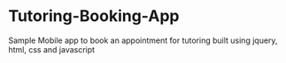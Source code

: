 # Tutoring-Booking-App
Sample Mobile app to book an appointment for tutoring
built using jquery, html, css and javascript
